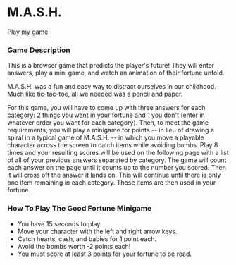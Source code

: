 # M.A.S.H. 

Play [my game](https://sierralopez471471.github.io/MASH/) 

### Game Description

This is a browser game that predicts the player's future! They will enter answers, play a mini game, and watch an animation of their fortune unfold.

M.A.S.H. was a fun and easy way to distract ourselves in our childhood. Much like tic-tac-toe, all we needed was a pencil and paper. 

For this game, you will have to come up with three answers for each category: 2 things you want in your fortune and 1 you don't (enter in whatever order you want for each category). Then, to meet the game requirements, you will play a minigame for points -- in lieu of drawing a spiral in a typical game of M.A.S.H. -- in which you move a playable character across the screen to catch items while avoiding bombs. Play 8 times and your resulting scores will be used on the following page with a list of all of your previous answers separated by category. The game will count each answer on the page until it counts up to the number you scored. Then it will cross off the answer it lands on. This will continue until there is only one item remaining in each category. Those items are then used in your fortune.

### How To Play The Good Fortune Minigame

- You have 15 seconds to play.
- Move your character with the left and right arrow keys.
- Catch hearts, cash, and babies for 1 point each.
- Avoid the bombs worth -2 points each!
- You must score at least 3 points for your fortune to be read.
